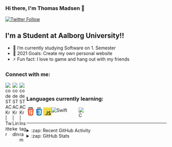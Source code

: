 ### Hi there, I'm Thomas Madsen 👋

[![Twitter Follow](https://img.shields.io/twitter/follow/ThomasBjeldbakM?style=social)](https://twitter.com/ThomasBjeldbakM)

## I'm a Student at Aalborg University!!

- 🌱 I’m currently studying Software on 1. Semester
- 🥅 2021 Goals: Create my own personal website
- ⚡ Fun fact: I love to game and hang out with my friends

### Connect with me:

[<img align="left" alt="codeSTACKr | Twitter" width="22px" src="https://cdn.jsdelivr.net/npm/simple-icons@v3/icons/twitter.svg" />][twitter]
[<img align="left" alt="codeSTACKr | LinkedIn" width="22px" src="https://cdn.jsdelivr.net/npm/simple-icons@v3/icons/linkedin.svg" />][linkedin]
[<img align="left" alt="codeSTACKr | Instagram" width="22px" src="https://cdn.jsdelivr.net/npm/simple-icons@v3/icons/instagram.svg" />][instagram]

<br />

### Languages currently learning:

<img align="left" alt="HTML5" width="26px" src="https://raw.githubusercontent.com/github/explore/80688e429a7d4ef2fca1e82350fe8e3517d3494d/topics/html/html.png" />
<img align="left" alt="CSS3" width="26px" src="https://raw.githubusercontent.com/github/explore/80688e429a7d4ef2fca1e82350fe8e3517d3494d/topics/css/css.png" />
<img align="left" alt="JavaScript" width="26px" src="https://raw.githubusercontent.com/github/explore/80688e429a7d4ef2fca1e82350fe8e3517d3494d/topics/javascript/javascript.png" />
<img align="left" alt="Swift" width="85px" src="https://camo.githubusercontent.com/ca12405560eda1428010c0094efcf0ef2e9f2339e6f6c6e08b9dc0a12c97ca25/68747470733a2f2f73776966742e6f72672f6173736574732f696d616765732f73776966742e737667" />
<img align="left" alt="C" width="26px" src="https://seeklogo.com/images/C/c-programming-language-logo-9B32D017B1-seeklogo.com.png" />

<br />
<br />

---

<details>
  <summary>:zap: Recent GitHub Activity</summary>
  
<!--START_SECTION:activity-->
1. 🗣 Commented on [#2](https://github.com/Eshes1509/portfolio-sass/issues/2) in [Eshes1509/portfolio-sass](https://github.com/Eshes1509/portfolio-sass)
2. ❗️ Closed issue [#2](https://github.com/Eshes1509/portfolio-sass/issues/2) in [Eshes1509/portfolio-sass](https://github.com/Eshes1509/portfolio-sass)
3. ❌ Closed PR [#11](https://github.com/Eshes1509/free-developer-resources/pull/11) in [Eshes1509/free-developer-resources](https://github.com/Eshes1509/free-developer-resources)
4. 🗣 Commented on [#11](https://github.com/Eshes1509/free-developer-resources/issues/11) in [Eshes1509/free-developer-resources](https://github.com/Eshes1509/free-developer-resources)
5. 🎉 Merged PR [#10](https://github.com/Eshes1509/free-developer-resources/pull/10) in [Eshes1509/free-developer-resources](https://github.com/Eshes1509/free-developer-resources)
<!--END_SECTION:activity-->

</details>

<details>
  <summary>:zap: GitHub Stats</summary>

  <img align="left" alt="Eshes1509's GitHub Stats" src="https://github-readme-stats.vercel.app/api?username=Eshes1509&show_icons=true&hide_border=true" />

</details>

[twitter]: https://twitter.com/ThomasBjeldbakM
[instagram]: https://www.instagram.com/eshes1509/
[linkedin]: www.linkedin.com/in/thomasbjeldbakmadsen
